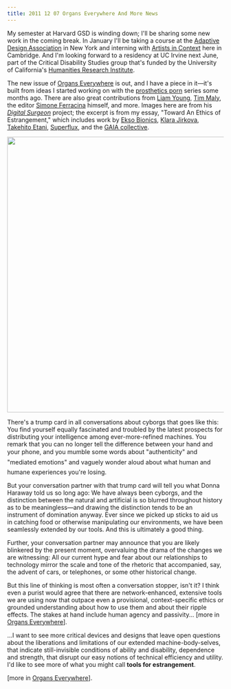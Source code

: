 ```yaml
---
title: 2011 12 07 Organs Everywhere And More News
---
```


<p>My semester at Harvard GSD is winding down; I'll be sharing some new work in the coming break. In January I'll be taking a course at the <a href="http://adaptivedesign.org/">Adaptive Design Association</a> in New York and interning with <a href="http://artistsincontext.org/">Artists in Context</a> here in Cambridge. And I'm looking forward to a residency at UC Irvine next June, part of the Critical Disability Studies group that's funded by the University of California's <a href="http://www.uchri.org/">Humanities Research Institute</a>.</p>
<p>The new issue of <a href="http://organseverywhere.com/">Organs Everywhere</a> is out, and I have a piece in it—it's built from ideas I started working on with the <a href="http://www.ablersite.org/2011/02/whats-wrong-with-prosthetics-porn-part-i/">prosthetics porn</a> series some months ago. There are also great contributions from <a href="http://www.tomorrowsthoughtstoday.com/">Liam Young</a>, <a href="http://quietbabylon.com/">Tim Maly</a>, the editor <a href="http://simoneferracina.com/">Simone Ferracina</a> himself, and more. Images here are from his <a href="http://simoneferracina.com/#1939869/Digital-Surgeon"><em>Digital Surgeon</em></a> project; the excerpt is from my essay, "Toward An Ethics of Estrangement," which includes work by <a href="http://berkeleybionics.com/">Ekso Bionics</a>, <a href="http://www.klaara.net/">Klara Jirkova</a>, <a href="http://www.takehitoetani.com/">Takehito Etani</a>, <a href="http://superflux.in/work/lab">Superflux</a>, and the <a href="http://www.veasyble.com/projecteng.html">GAIA collective</a>.</p>
<p><a href="http://ablersite.files.wordpress.com/2011/12/ds_keight_cargo21.jpg"><img class="alignnone size-full wp-image-3894" title="DS_Keight_cargo21" src="{{ site.baseurl }}/uploads/ds_keight_cargo21.jpg" alt="" width="640" height="640" /></a></p>
<p>There's a trump card in all conversations about cyborgs that goes like this: You find yourself equally fascinated and troubled by the latest prospects for distributing your intelligence among ever-more-refined machines. You remark that you can no longer tell the difference between your hand and your phone, and you mumble some words about "authenticity" and "mediated emotions" and vaguely wonder aloud about what human and humane experiences you're losing.</p>
<p>But your conversation partner with that trump card will tell you what Donna Haraway told us so long ago: We have always been cyborgs, and the distinction between the natural and artificial is so blurred throughout history as to be meaningless—and drawing the distinction tends to be an instrument of domination anyway. Ever since we picked up sticks to aid us in catching food or otherwise manipulating our environments, we have been seamlessly extended by our tools. And this is ultimately a good thing.</p>
<p>Further, your conversation partner may announce that you are likely blinkered by the present moment, overvaluing the drama of the changes we are witnessing: All our current hype and fear about our relationships to technology mirror the scale and tone of the rhetoric that accompanied, say, the advent of cars, or telephones, or some other historical change.</p>
<p>But this line of thinking is most often a conversation stopper, isn't it? I think even a purist would agree that there are network-enhanced, extensive tools we are using now that outpace even a provisional, context-specific ethics or grounded understanding about how to use them and about their ripple effects. The stakes at hand include human agency and passivity... [more in <a href="http://organseverywhere.com/">Organs Everywhere</a>].</p>
<p>...I want to see more critical devices and designs that leave open questions about the liberations and limitations of our extended machine-body-selves, that indicate still-invisible conditions of ability and disability, dependence and strength, that disrupt our easy notions of technical efficiency and utility. I'd like to see more of what you might call <strong>tools for estrangement</strong>.</p>
<p>[more in <a href="http://organseverywhere.com/">Organs Everywhere</a>].</p>
